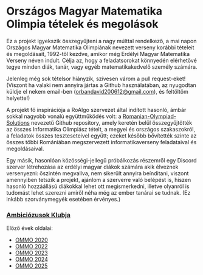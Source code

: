 # Országos Magyar Matematika Olimpia tételek és megolások

Ez a projekt igyekszik összegyűjteni a nagy múlttal rendelkező, a mai napon Országos Magyar Matematika Olimpiának nevezett verseny korábbi tételeit és megoldásait, 1992-től kezdve, amikor még Erdélyi Magyar Matematika Verseny néven indult. Célja az, hogy a feladatsorokat könnyedén elérhetővé tegye minden diák, tanár, vagy egyéb matematikakedvelő személy számára. 

Jelenleg még sok tételsor hiányzik, szívesen várom a pull request-eket! (Viszont ha valaki nem annyira jártas a Github használatában, az nyugodtan küldje el nekem email-ben (orbandavid200612@gmail.com), és feltöltöm helyette!)

A projekt fő inspirációja a RoAlgo szervezet által indított hasonló, ámbár sokkal nagyobb vonalú együttműködés volt: a [Romanian-Olympiad-Solutions](https://github.com/roalgo-discord/Romanian-Olympiad-Solutions/tree/main) nevezetű Github repository, amely keretén belül összegyűjtötték az összes Informatika Olimpiász tételt, a megyei és országos szakaszokról, a feladatok összes teszteseteivel együtt; ezeket később bővítették szinte az összes többi Romániában megszervezett informatikaverseny feladataival és megoldásaival.

Egy másik, hasonlóan közösségi-jellegű próbálkozás részemről egy Discord szerver létrehozása az erdélyi magyar diákok számára akik élveznek versenyezni: őszintén megvallva, nem sikerült annyira beínditani, viszont amennyiben tetszik a projekt, ajánlom a szerverre való belépést is, hiszen hasonló hozzáállású diákokkal lehet ott megismerkedni, illetve olyanról is tudomást lehet szerezni amiről néha még az ember tanárai se tudnak. (Ez inkább szorványmegyék esetében érvényes.)

### [Ambiciózusok Klubja](https://discord.gg/uJJgJG4ASZ)

Előző évek oldalai:

* [OMMO 2020](https://www.devatgi.ro/hu/bevezeto)
* [OMMO 2022](https://ommo.bathory-kolozsvar.ro/)
* [OMMO 2023](https://ommo.csikygergelyarad.ro/)
* [OMMO 2024](https://www.nemethlaszlo.ro/ommo-2024)
* [OMMO 2025](http://mag.ro/ommo)

